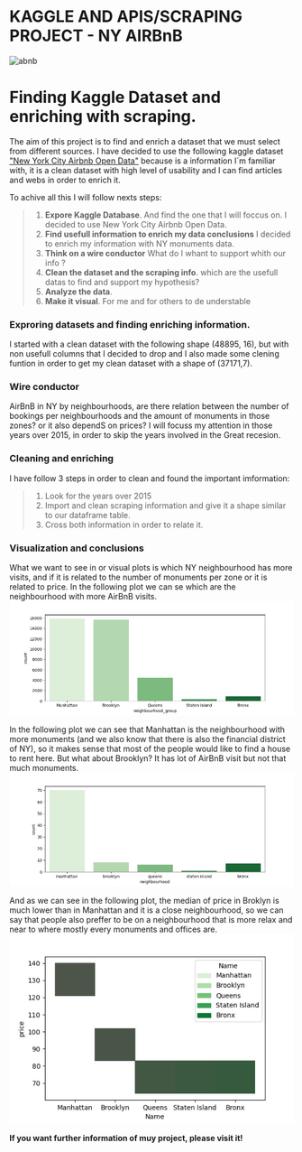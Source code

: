 # KAGGLE AND APIS/SCRAPING PROJECT - NY AIRBnB

![abnb](images/nyc-600-x-250.jpg)

# Finding Kaggle Dataset and enriching with scraping.
The aim of this project is to find and enrich a dataset that we must select from different sources. I have decided to use the following kaggle dataset ["New York City Airbnb Open Data"](https://www.kaggle.com/dgomonov/new-york-city-airbnb-open-data) because is a information I´m familiar with, it is a clean dataset with high level of usability and  I can find articles and webs in order to enrich it.

To achive all this I will follow nexts steps:
>1. **Expore Kaggle Database**. And find the one that I will foccus on. I decided to use New York City Airbnb Open Data.
>2. **Find usefull information to enrich my data conclusions** I decided to enrich my information with NY monuments data.
>2. **Think on a wire conductor**  What do I whant to support whith our info ?
>3. **Clean the dataset and the scraping info**. which are the usefull datas to find and support my hypothesis?
>4. **Analyze the data**. 
>5. **Make it visual**. For me and for others to de understable

### Exproring datasets and finding enriching information.
I started with a clean dataset with the following shape (48895, 16), but with non usefull columns that I decided to drop and I also made some clening funtion in order to get my clean dataset with a shape of (37171,7).

### Wire conductor 
AirBnB in NY by neighbourhoods, are there relation between the number of bookings per neighbourhoods and the amount of monuments in those zones? or it also dependS on prices? I will focuss my attention in those years over 2015, in order to skip the years involved in the Great recesion.

### Cleaning and enriching
I have follow 3 steps in order to clean and found the important imformation:
>1. Look for the years over 2015
>2. Import and clean scraping information and give it a shape similar to our dataframe table.
>3. Cross both information in order to relate it.

### Visualization and conclusions
What we want to see in or visual plots is which NY neighbourhood has more visits, and if it is related to the number of monuments per zone or it is related to price.
In the following plot we can se which are the neighbourhood with more AirBnB visits.
![RANKING](https://github.com/Marina-Diez/Kaggle-Api-Project-MarinaD/blob/master/output/Ranking_plot.jpg)

In the following plot we can see that Manhattan is the neighbourhood with more monuments (and we also know that there is also the financial district of NY), so it makes sense that most of the people would like to find a house to rent here. But what about Brooklyn? It has lot of AirBnB visit but not that much monuments.
![MONUMENTS](https://github.com/Marina-Diez/Kaggle-Api-Project-MarinaD/blob/master/output/Monuments_plot.jpg)

And as we can see in the following plot, the median of price in Broklyn is much lower than in Manhattan and it is a close neighbourhood, so we can say that people also preffer to be on a neighbourhood that is more relax and near to where mostly every monuments and offices are.
![MEDIANPRICE](https://github.com/Marina-Diez/Kaggle-Api-Project-MarinaD/blob/master/output/median_plot.jpg)

**If you want further information of muy project, please visit it!**